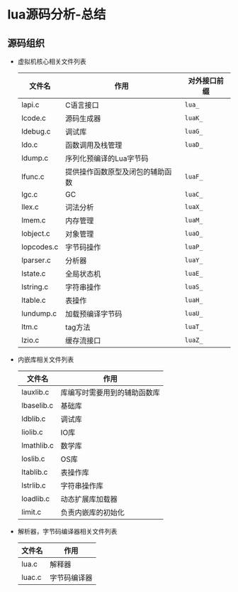 # lua源码分析-总结



## 源码组织

- 虚拟机核心相关文件列表

  | 文件名     | 作用                             | 对外接口前缀 |
  | ---------- | -------------------------------- | ------------ |
  | lapi.c     | C语言接口                        | `lua_`       |
  | lcode.c    | 源码生成器                       | `luaK_`      |
  | ldebug.c   | 调试库                           | `luaG_`      |
  | ldo.c      | 函数调用及栈管理                 | `luaD_`      |
  | ldump.c    | 序列化预编译的Lua字节码          |              |
  | lfunc.c    | 提供操作函数原型及闭包的辅助函数 | `luaF_`      |
  | lgc.c      | GC                               | `luaC_`      |
  | llex.c     | 词法分析                         | `luaX_`      |
  | lmem.c     | 内存管理                         | `luaM_`      |
  | lobject.c  | 对象管理                         | `luaO_`      |
  | lopcodes.c | 字节码操作                       | `luaP_`      |
  | lparser.c  | 分析器                           | `luaY_`      |
  | lstate.c   | 全局状态机                       | `luaE_`      |
  | lstring.c  | 字符串操作                       | `luaS_`      |
  | ltable.c   | 表操作                           | `luaH_`      |
  | lundump.c  | 加载预编译字节码                 | `luaU_`      |
  | ltm.c      | tag方法                          | `luaT_`      |
  | lzio.c     | 缓存流接口                       | `luaZ_`      |

- 内嵌库相关文件列表

  | 文件名     | 作用                         |
  | ---------- | ---------------------------- |
  | lauxlib.c  | 库编写时需要用到的辅助函数库 |
  | lbaselib.c | 基础库                       |
  | ldblib.c   | 调试库                       |
  | liolib.c   | IO库                         |
  | lmathlib.c | 数学库                       |
  | loslib.c   | OS库                         |
  | ltablib.c  | 表操作库                     |
  | lstrlib.c  | 字符串操作库                 |
  | loadlib.c  | 动态扩展库加载器             |
  | limit.c    | 负责内嵌库的初始化           |

- 解析器，字节码编译器相关文件列表

  | 文件名 | 作用         |
  | ------ | ------------ |
  | lua.c  | 解释器       |
  | luac.c | 字节码编译器 |

